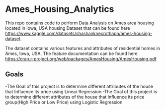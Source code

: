 # Ames_Housing_Analytics
This repo contains code to perform Data Analysis on Ames area housing located in Iowa, USA housing Dataset that can be found here  https://www.kaggle.com/datasets/shashanknecrothapa/ames-housing-dataset.

The dataset contains various features and attributes of residential homes in Ames, Iowa, USA.
The feature documentation can be found here https://cran.r-project.org/web/packages/AmesHousing/AmesHousing.pdf

## Goals

-The Goal of this project is to determine different attributes of the house that Influence its price using Linear Regression
-The Goal of this project is to determine different attributes of the house that Influence its price group(High Price or Low Price) using Logistic Regression

